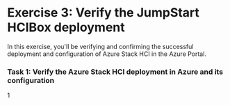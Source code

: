 # Exercise 3: Verify the JumpStart HCIBox deployment

In this exercise, you'll be verifying and confirming the successful deployment and configuration of Azure Stack HCI in the Azure Portal.

### Task 1: Verify the Azure Stack HCI deployment in Azure and its configuration 

1

